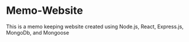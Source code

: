 # Memo-Website
This is a memo keeping website created using Node.js, React, Express.js, MongoDb, and Mongoose
